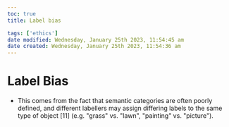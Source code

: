 ```yaml
---
toc: true
title: Label bias

tags: ['ethics']
date modified: Wednesday, January 25th 2023, 11:54:45 am
date created: Wednesday, January 25th 2023, 11:54:36 am
---
```


# Label Bias


- This comes from the fact that semantic categories are often poorly defined, and different labellers may assign differing labels to the same type of object [11] (e.g. "grass" vs. "lawn", "painting" vs. "picture").



